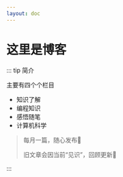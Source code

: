 ```yaml
---
layout: doc
---
```




# 这里是博客

::: tip 简介

主要有四个个栏目

- 知识了解
- 编程知识
- 感悟随笔
- 计算机科学

> 每月一篇，随心发布🎉
>
> 旧文章会因当前“见识”，回顾更新🤔

:::
